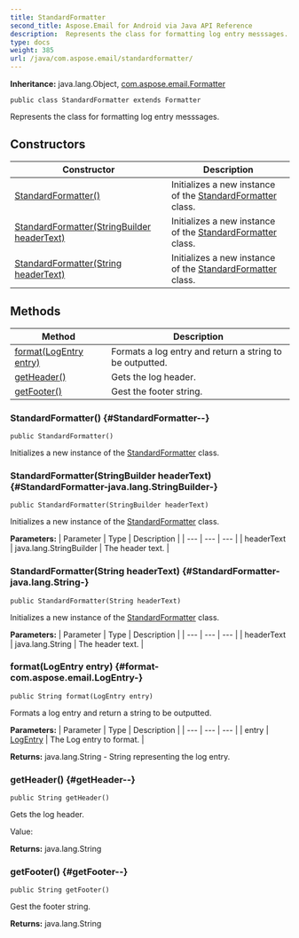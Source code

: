 ```yaml
---
title: StandardFormatter
second_title: Aspose.Email for Android via Java API Reference
description:  Represents the class for formatting log entry messsages.
type: docs
weight: 385
url: /java/com.aspose.email/standardformatter/
---
```

**Inheritance:**
java.lang.Object, [com.aspose.email.Formatter](../../com.aspose.email/formatter)
```
public class StandardFormatter extends Formatter
```

Represents the class for formatting log entry messsages.
## Constructors

| Constructor | Description |
| --- | --- |
| [StandardFormatter()](#StandardFormatter--) | Initializes a new instance of the [StandardFormatter](../../com.aspose.email/standardformatter) class. |
| [StandardFormatter(StringBuilder headerText)](#StandardFormatter-java.lang.StringBuilder-) | Initializes a new instance of the [StandardFormatter](../../com.aspose.email/standardformatter) class. |
| [StandardFormatter(String headerText)](#StandardFormatter-java.lang.String-) | Initializes a new instance of the [StandardFormatter](../../com.aspose.email/standardformatter) class. |
## Methods

| Method | Description |
| --- | --- |
| [format(LogEntry entry)](#format-com.aspose.email.LogEntry-) | Formats a log entry and return a string to be outputted. |
| [getHeader()](#getHeader--) | Gets the log header. |
| [getFooter()](#getFooter--) | Gest the footer string. |
### StandardFormatter() {#StandardFormatter--}
```
public StandardFormatter()
```


Initializes a new instance of the [StandardFormatter](../../com.aspose.email/standardformatter) class.

### StandardFormatter(StringBuilder headerText) {#StandardFormatter-java.lang.StringBuilder-}
```
public StandardFormatter(StringBuilder headerText)
```


Initializes a new instance of the [StandardFormatter](../../com.aspose.email/standardformatter) class.

**Parameters:**
| Parameter | Type | Description |
| --- | --- | --- |
| headerText | java.lang.StringBuilder | The header text. |

### StandardFormatter(String headerText) {#StandardFormatter-java.lang.String-}
```
public StandardFormatter(String headerText)
```


Initializes a new instance of the [StandardFormatter](../../com.aspose.email/standardformatter) class.

**Parameters:**
| Parameter | Type | Description |
| --- | --- | --- |
| headerText | java.lang.String | The header text. |

### format(LogEntry entry) {#format-com.aspose.email.LogEntry-}
```
public String format(LogEntry entry)
```


Formats a log entry and return a string to be outputted.

**Parameters:**
| Parameter | Type | Description |
| --- | --- | --- |
| entry | [LogEntry](../../com.aspose.email/logentry) | The Log entry to format. |

**Returns:**
java.lang.String - String representing the log entry.
### getHeader() {#getHeader--}
```
public String getHeader()
```


Gets the log header.

Value:

**Returns:**
java.lang.String
### getFooter() {#getFooter--}
```
public String getFooter()
```


Gest the footer string.

**Returns:**
java.lang.String
